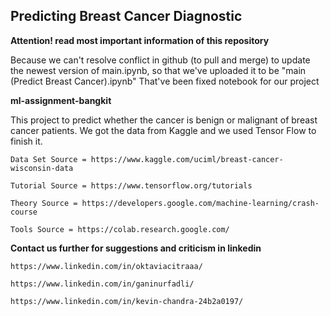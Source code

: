 ## Predicting Breast Cancer Diagnostic
**Attention! read most important information of this repository**

Because we can't resolve conflict in github (to pull and merge) to update the newest version of main.ipynb, so that we've uploaded it to be "main (Predict Breast Cancer).ipynb" That've been fixed notebook for our project

**ml-assignment-bangkit**

This project to predict whether the cancer is benign or malignant of breast cancer patients. We got the data from Kaggle and we used Tensor Flow to finish it.

	Data Set Source = https://www.kaggle.com/uciml/breast-cancer-wisconsin-data

	Tutorial Source = https://www.tensorflow.org/tutorials

	Theory Source = https://developers.google.com/machine-learning/crash-course
	
	Tools Source = https://colab.research.google.com/


**Contact us further for suggestions and criticism in linkedin**

	https://www.linkedin.com/in/oktaviacitraaa/

	https://www.linkedin.com/in/ganinurfadli/

	https://www.linkedin.com/in/kevin-chandra-24b2a0197/
